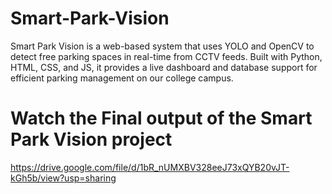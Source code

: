 # Smart-Park-Vision
Smart Park Vision is a web-based system that uses YOLO and OpenCV to detect free parking spaces in real-time from CCTV feeds. Built with Python, HTML, CSS, and JS, it provides a live dashboard and database support for efficient parking management on our college campus.

# Watch the Final output of the Smart Park Vision project
https://drive.google.com/file/d/1bR_nUMXBV328eeJ73xQYB20vJT-kGh5b/view?usp=sharing
